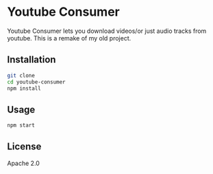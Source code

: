 # Youtube Consumer

Youtube Consumer lets you download videos/or just audio tracks from youtube. This is a remake of my old project.

## Installation

```bash
git clone
cd youtube-consumer
npm install
```

## Usage

```bash
npm start
```

## License

Apache 2.0